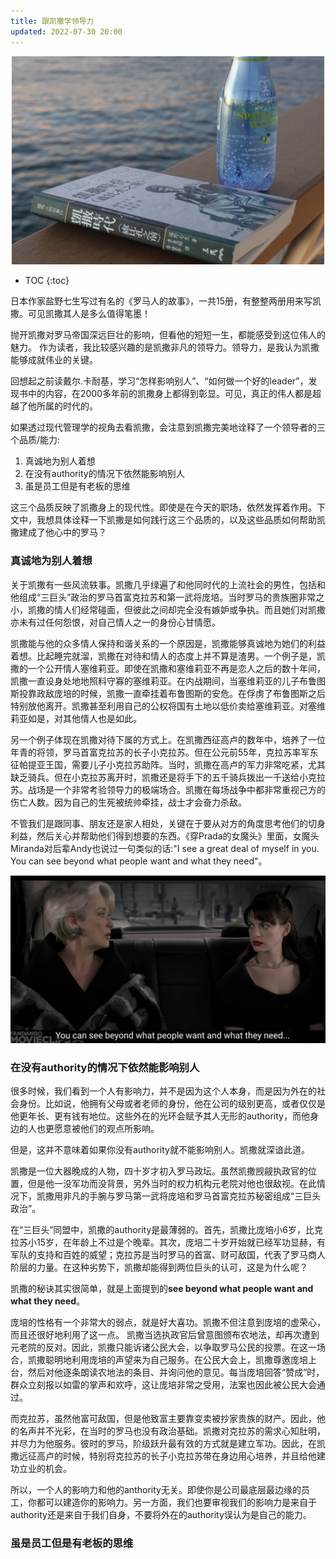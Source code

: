 ```yaml
---
title: 跟凯撒学领导力
updated: 2022-07-30 20:00
---
```


<p align="center">
<img src="/images/cesar/cesar.jpg" alt="cesar" width="500"/>
</p>

* TOC
{:toc}

日本作家盐野七生写过有名的《罗马人的故事》，一共15册，有整整两册用来写凯撒。可见凯撒其人是多么值得笔墨！

抛开凯撒对罗马帝国深远巨壮的影响，但看他的短短一生，都能感受到这位伟人的魅力。
作为读者，我比较感兴趣的是凯撒非凡的领导力。领导力，是我认为凯撒能够成就伟业的关键。

回想起之前读戴尔.卡耐基，学习“怎样影响别人”、“如何做一个好的leader”，发现书中的内容，在2000多年前的凯撒身上都得到彰显。可见，真正的伟人都是超越了他所属的时代的。

如果透过现代管理学的视角去看凯撒，会注意到凯撒完美地诠释了一个领导者的三个品质/能力:

1. 真诚地为别人着想
2. 在没有authority的情况下依然能影响别人
3. 虽是员工但是有老板的思维

这三个品质反映了凯撒身上的现代性。即使是在今天的职场，依然发挥着作用。下文中，我想具体诠释一下凯撒是如何践行这三个品质的，以及这些品质如何帮助凯撒建成了他心中的罗马？

### 真诚地为别人着想

关于凯撒有一些风流轶事。凯撒几乎绿遍了和他同时代的上流社会的男性，包括和他组成“三巨头”政治的罗马首富克拉苏和第一武将庞培。当时罗马的贵族圈非常之小，凯撒的情人们经常碰面，但彼此之间却完全没有嫉妒或争执。而且她们对凯撒亦未有过任何怨恨，对自己情人之一的身份心甘情愿。

凯撒能与他的众多情人保持和谐关系的一个原因是，凯撒能够真诚地为她们的利益着想。比起睡完就溜，凯撒在对待和情人的态度上并不算是渣男。一个例子是，凯撒的一个公开情人塞维莉亚。即使在凯撒和塞维莉亚不再是恋人之后的数十年间，凯撒一直设身处地地照料守寡的塞维莉亚。在内战期间，当塞维莉亚的儿子布鲁图斯投靠政敌庞培的时候，凯撒一直牵挂着布鲁图斯的安危。在俘虏了布鲁图斯之后特别放他离开。凯撒甚至利用自己的公权将国有土地以低价卖给塞维莉亚。对塞维莉亚如是，对其他情人也是如此。

另一个例子体现在凯撒对待下属的方式上。在凯撒西征高卢的数年中，培养了一位年青的将领，罗马首富克拉苏的长子小克拉苏。但在公元前55年，克拉苏率军东征帕提亚王国，需要儿子小克拉苏助阵。当时，凯撒在高卢的军力非常吃紧，尤其缺乏骑兵。但在小克拉苏离开时，凯撒还是将手下的五千骑兵拨出一千送给小克拉苏。战场是一个非常考验领导力的极端场合。凯撒在每场战争中都非常重视己方的伤亡人数。因为自己的生死被统帅牵挂，战士才会奋力杀敌。

不管我们是跟同事、朋友还是家人相处，关键在于要从对方的角度思考他们的切身利益，然后关心并帮助他们得到想要的东西。《穿Prada的女魔头》里面，女魔头Miranda对后辈Andy也说过一句类似的话:"I see a great deal of myself in you. You can see beyond what people want and what they need"。

<p align="center">
<img src="/images/cesar/cesar_the_devil_wears_prada.jpg" alt="cesar_the_devil_wears_prada" width="800"/>
</p>



### 在没有authority的情况下依然能影响别人

很多时候，我们看到一个人有影响力，并不是因为这个人本身，而是因为外在的社会身份。比如说，他拥有父母或者老师的身份，他在公司的级别更高，或者仅仅是他更年长、更有钱有地位。这些外在的光环会赋予其人无形的authority，而他身边的人也更愿意被他们的观点所影响。

但是，这并不意味着如果你没有authority就不能影响别人。凯撒就深谙此道。

凯撒是一位大器晚成的人物，四十岁才初入罗马政坛。虽然凯撒觊觎执政官的位置，但是他一没军功而没背景，另外当时的权力机构元老院对他也很敌视。在此情况下，凯撒用非凡的手腕与罗马第一武将庞培和罗马首富克拉苏秘密组成“三巨头政治”。

在“三巨头”同盟中，凯撒的authority是最薄弱的。首先，凯撒比庞培小6岁，比克拉苏小15岁，在年龄上不过是个晚辈。其次，庞培二十岁开始就已经军功显赫，有军队的支持和百姓的威望；克拉苏是当时罗马的首富、财可敌国，代表了罗马商人阶层的力量。在这种劣势下，凯撒却能得到两位巨头的认可，这是为什么呢？

凯撒的秘诀其实很简单，就是上面提到的**see beyond what people want and what they need**。

庞培的性格有一个非常大的弱点，就是好大喜功。凯撒不但注意到庞培的虚荣心，而且还很好地利用了这一点。
凯撒当选执政官后曾意图颁布农地法，却再次遭到元老院的反对。因此，凯撒只能诉诸公民大会，以争取罗马公民的投票。在这一场合，凯撒聪明地利用庞培的声望来为自己服务。在公民大会上，凯撒尊邀庞培上台，然后对他逐条朗读农地法的条目、并询问他的意见。每当庞培回答“赞成”时，群众立刻报以如雷的掌声和欢呼，这让庞培非常之受用，法案也因此被公民大会通过。

而克拉苏，虽然他富可敌国，但是他致富主要靠变卖被抄家贵族的财产。因此，他的名声并不光彩，在当时的罗马也没有政治基础。凯撒对克拉苏的需求心知肚明，并尽力为他服务。彼时的罗马，阶级跃升最有效的方式就是建立军功。因此，在凯撒远征高卢的时候，特别将克拉苏的长子小克拉苏带在身边用心培养，并且给他建功立业的机会。

所以，一个人的影响力和他的anthority无关。即使你是公司最底层最边缘的员工，你都可以建造你的影响力。另一方面，我们也要审视我们的影响力是来自于authority还是来自于我们自身，不要将外在的authority误认为是自己的能力。


### 虽是员工但是有老板的思维














